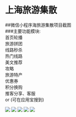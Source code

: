 # 上海旅游集散
##微信小程序海旅游集散项目截图
<br/>
###主要功能模块:
<br/>
  首页轮播
  <br/>
  旅游拼团
  <br/>
  线路秒杀
  <br/>
  热门线路<br/>
  美文推荐<br/>
  攻略<br/>
  旅游特产<br/>
  优惠券<br/>
  积分换购<br/>
  推客分享、客服<br/>
  or (可在应用宝搜到)<br/>
  
![](https://github.com/hzlshen/WeChatMall/blob/master/lvyou/lvyou1.jpg)
![](https://github.com/hzlshen/WeChatMall/blob/master/lvyou/lvyou2.jpg)
![](https://github.com/hzlshen/WeChatMall/blob/master/lvyou/lvyou3.jpg)
![](https://github.com/hzlshen/WeChatMall/blob/master/lvyou/lvyou4.png)
![](https://github.com/hzlshen/WeChatMall/blob/master/lvyou/lvyou5.jpg)
